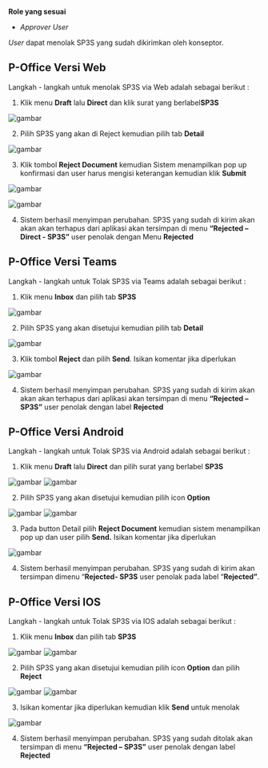 **Role yang sesuai**

- *Approver User*

*User* dapat menolak SP3S yang sudah dikirimkan oleh konseptor. 

## **P-Office Versi Web**

Langkah - langkah untuk menolak SP3S via Web adalah sebagai berikut :

1. Klik menu **Draft** lalu **Direct** dan klik surat yang berlabel**SP3S**

![gambar](SP3S/SP3S_Web/02SP33.png)

2. Pilih SP3S yang akan di Reject kemudian pilih tab **Detail**

![gambar](SP3S/SP3S_Web/02SP34.png)

3. Klik tombol **Reject Document** kemudian Sistem menampilkan pop up konfirmasi dan user harus mengisi keterangan  kemudian klik **Submit**

![gambar](SP3S/SP3S_Web/02SP35.png)

![gambar](SP3S/SP3S_Web/02SP35-1.png)

4. Sistem berhasil menyimpan perubahan. SP3S yang sudah di kirim akan akan akan terhapus dari aplikasi akan tersimpan di menu **“Rejected – Direct - SP3S”** user penolak dengan Menu **Rejected**

## **P-Office Versi Teams**

Langkah - langkah untuk Tolak SP3S via Teams adalah sebagai berikut :

1. Klik menu **Inbox** dan pilih tab **SP3S**

![gambar](SP3S/SP3S_Teams/SP3S34.png)

2. Pilih SP3S yang akan disetujui kemudian pilih tab **Detail**

![gambar](SP3S/SP3S_Teams/SP3S35.png)

3. Klik tombol **Reject** dan pilih **Send**. Isikan komentar jika diperlukan

![gambar](SP3S/SP3S_Teams/SP3S36.png)

4. Sistem berhasil menyimpan perubahan. SP3S yang sudah di kirim akan akan akan terhapus dari aplikasi akan tersimpan di menu **“Rejected – SP3S”** user penolak dengan label **Rejected**

## **P-Office Versi Android**

Langkah - langkah untuk Tolak SP3S via Android adalah sebagai berikut :

1. Klik menu **Draft** lalu **Direct** dan pilih surat yang berlabel **SP3S**

![gambar](SP3S/SP3S_Android/TolakSP3S/02A01.jpg) ![gambar](SP3S/SP3S_Android/TolakSP3S/02A02.jpg)

2. Pilih SP3S yang akan disetujui kemudian pilih icon **Option**

![gambar](SP3S/SP3S_Android/TolakSP3S/02A03.jpg) ![gambar](SP3S/SP3S_Android/TolakSP3S/02A04.jpg)

3. Pada button Detail pilih **Reject Document** kemudian sistem menampilkan pop up dan user pilih **Send.** Isikan komentar jika diperlukan
   
![gambar](SP3S/SP3S_Android/TolakSP3S/02A05.jpg)

4. Sistem berhasil menyimpan perubahan. SP3S yang sudah di kirim akan tersimpan dimenu “**Rejected- SP3S** user penolak pada label “**Rejected”**.

## **P-Office Versi IOS**

Langkah - langkah untuk Tolak SP3S via IOS adalah sebagai berikut :

1.	Klik menu **Inbox** dan pilih tab **SP3S**

![gambar](SP3S/SP3S_IOS/SP3S-23.1.png) ![gambar](SP3S/SP3S_IOS/SP3S-23.2.png)

2.	Pilih SP3S yang akan disetujui kemudian pilih icon **Option** dan pilih **Reject**

![gambar](SP3S/SP3S_IOS/SP3S-24.1.png) ![gambar](SP3S/SP3S_IOS/SP3S-24.2.png)

3.	Isikan komentar jika diperlukan kemudian klik **Send** untuk menolak

![gambar](SP3S/SP3S_IOS/SP3S-24.3.png)

4.	Sistem berhasil menyimpan perubahan. SP3S yang sudah ditolak akan tersimpan di menu **“Rejected – SP3S”** user penolak dengan label **Rejected**